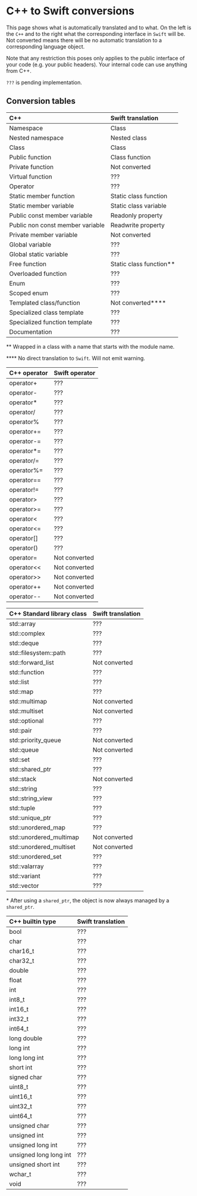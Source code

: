 # C++ to Swift conversions #

This page shows what is automatically translated and to what.
On the left is the `C++` and to the right what the corresponding interface in `Swift` will be.
Not converted means there will be no automatic translation to a corresponding language object.

Note that any restriction this poses only applies to the public interface of your code (e.g. your public headers).
Your internal code can use anything from C++.

`???` is pending implementation.

## Conversion tables ##

| C++                                 | Swift translation                                       |
|:----------------------------------- |:------------------------------------------------------- |
| Namespace                           | Class                                                   |
| Nested namespace                    | Nested class                                            |
| Class                               | Class                                                   |
| Public function                     | Class function                                          |
| Private function                    | Not converted                                           |
| Virtual function                    | ???                                                     |
| Operator                            | ???                                                     |
| Static member function              | Static class function                                   |
| Static member variable              | Static class variable                                   |
| Public const member variable        | Readonly property                                       |
| Public non const member variable    | Readwrite property                                      |
| Private member variable             | Not converted                                           |
| Global variable                     | ???                                                     |
| Global static variable              | ???                                                     |
| Free function                       | Static class function**                                 |
| Overloaded function                 | ???                                                     |
| Enum                                | ???                                                     |
| Scoped enum                         | ???                                                     |
| Templated class/function            | Not converted****                                       |
| Specialized class template          | ???                                                     |
| Specialized function template       | ???                                                     |
| Documentation                       | ???                                                     |

\*\* Wrapped in a class with a name that starts with the module name.

\*\*\*\* No direct translation to `Swift`. Will not emit warning.

| C++ operator      | Swift operator        |
|:----------------- |:--------------------- |
| operator+         | ???                   |
| operator-         | ???                   |
| operator*         | ???                   |
| operator/         | ???                   |
| operator%         | ???                   |
| operator+=        | ???                   |
| operator-=        | ???                   |
| operator*=        | ???                   |
| operator/=        | ???                   |
| operator%=        | ???                   |
| operator==        | ???                   |
| operator!=        | ???                   |
| operator>         | ???                   |
| operator>=        | ???                   |
| operator<         | ???                   |
| operator<=        | ???                   |
| operator[]        | ???                   |
| operator()        | ???                   |
| operator=         | Not converted         |
| operator<<        | Not converted         |
| operator>>        | Not converted         |
| operator++        | Not converted         |
| operator--        | Not converted         |


| C++ Standard library class      | Swift translation                                                                 |
|:------------------------------- |:--------------------------------------------------------------------------------- |
| std::array                      | ???                                                                               |
| std::complex                    | ???                                                                               |
| std::deque                      | ???                                                                               |
| std::filesystem::path           | ???                                                                               |
| std::forward\_list              | Not converted                                                                     |
| std::function                   | ???                                                                               |
| std::list                       | ???                                                                               |
| std::map                        | ???                                                                               |
| std::multimap                   | Not converted                                                                     |
| std::multiset                   | Not converted                                                                     |
| std::optional                   | ???                                                                               |
| std::pair                       | ???                                                                               |
| std::priority\_queue            | Not converted                                                                     |
| std::queue                      | Not converted                                                                     |
| std::set                        | ???                                                                               |
| std::shared\_ptr                | ???                                                                               |
| std::stack                      | Not converted                                                                     |
| std::string                     | ???                                                                               |
| std::string\_view               | ???                                                                               |
| std::tuple                      | ???                                                                               |
| std::unique\_ptr                | ???                                                                               |
| std::unordered\_map             | ???                                                                               |
| std::unordered\_multimap        | Not converted                                                                     |
| std::unordered\_multiset        | Not converted                                                                     |
| std::unordered\_set             | ???                                                                               |
| std::valarray                   | ???                                                                               |
| std::variant                    | ???                                                                               |
| std::vector                     | ???                                                                               |

\* After using a `shared_ptr`, the object is now always managed by a `shared_ptr`.

| C++ builtin type           | Swift translation        |
|:-------------------------- |:------------------------ |
| bool                       | ???                      |
| char                       | ???                      |
| char16\_t                  | ???                      |
| char32\_t                  | ???                      |
| double                     | ???                      |
| float                      | ???                      |
| int                        | ???                      |
| int8\_t                    | ???                      |
| int16\_t                   | ???                      |
| int32\_t                   | ???                      |
| int64\_t                   | ???                      |
| long double                | ???                      |
| long int                   | ???                      |
| long long int              | ???                      |
| short int                  | ???                      |
| signed char                | ???                      |
| uint8\_t                   | ???                      |
| uint16\_t                  | ???                      |
| uint32\_t                  | ???                      |
| uint64\_t                  | ???                      |
| unsigned char              | ???                      |
| unsigned int               | ???                      |
| unsigned long int          | ???                      |
| unsigned long long int     | ???                      |
| unsigned short int         | ???                      |
| wchar\_t                   | ???                      |
| void                       | ???                      |

